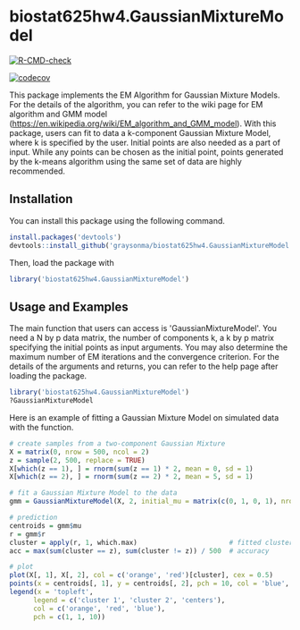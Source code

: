 # biostat625hw4.GaussianMixtureModel

<!-- badges: start -->
[![R-CMD-check](https://github.com/graysonma/biostat625hw4.GaussianMixtureModel/workflows/R-CMD-check/badge.svg)](https://github.com/graysonma/biostat625hw4.GaussianMixtureModel/actions)

[![codecov](https://codecov.io/gh/graysonma/biostat625hw4.GaussianMixtureModel/branch/main/graph/badge.svg)](https://codecov.io/gh/graysonma/biostat625hw4.GaussianMixtureModel)
<!-- badges: end -->

This package implements the EM Algorithm for Gaussian Mixture Models. For the details of the algorithm, you can refer to the wiki page for EM algorithm and GMM model (https://en.wikipedia.org/wiki/EM_algorithm_and_GMM_model). With this package, users can fit to data a k-component Gaussian Mixture Model, where k is specified by the user. Initial points are also needed as a part of input. While any points can be chosen as the initial point, points generated by the k-means algorithm using the same set of data are highly recommended. 

Installation
------------
You can install this package using the following command. 
``` r
install.packages('devtools')
devtools::install_github('graysonma/biostat625hw4.GaussianMixtureModel', build_vignettes = T)
```
Then, load the package with
``` r
library('biostat625hw4.GaussianMixtureModel')
```

Usage and Examples
------------------
The main function that users can access is 'GaussianMixtureModel'. You need a N by p data matrix, the number of components k, a k by p matrix specifying the initial points as input arguments. You may also determine the maximum number of EM iterations and the convergence criterion. For the details of the arguments and returns, you can refer to the help page after loading the package.
``` r
library('biostat625hw4.GaussianMixtureModel')
?GaussianMixtureModel
```
Here is an example of fitting a Gaussian Mixture Model on simulated data with the function.
``` r
# create samples from a two-component Gaussian Mixture
X = matrix(0, nrow = 500, ncol = 2)
z = sample(2, 500, replace = TRUE)
X[which(z == 1), ] = rnorm(sum(z == 1) * 2, mean = 0, sd = 1)
X[which(z == 2), ] = rnorm(sum(z == 2) * 2, mean = 5, sd = 1)

# fit a Gaussian Mixture Model to the data
gmm = GaussianMixtureModel(X, 2, initial_mu = matrix(c(0, 1, 0, 1), nrow = 2, ncol = 2))

# prediction
centroids = gmm$mu
r = gmm$r
cluster = apply(r, 1, which.max)                       # fitted cluster
acc = max(sum(cluster == z), sum(cluster != z)) / 500  # accuracy

# plot
plot(X[, 1], X[, 2], col = c('orange', 'red')[cluster], cex = 0.5)
points(x = centroids[, 1], y = centroids[, 2], pch = 10, col = 'blue', cex = 2)
legend(x = 'topleft',
      legend = c('cluster 1', 'cluster 2', 'centers'),
      col = c('orange', 'red', 'blue'),
      pch = c(1, 1, 10))
```
